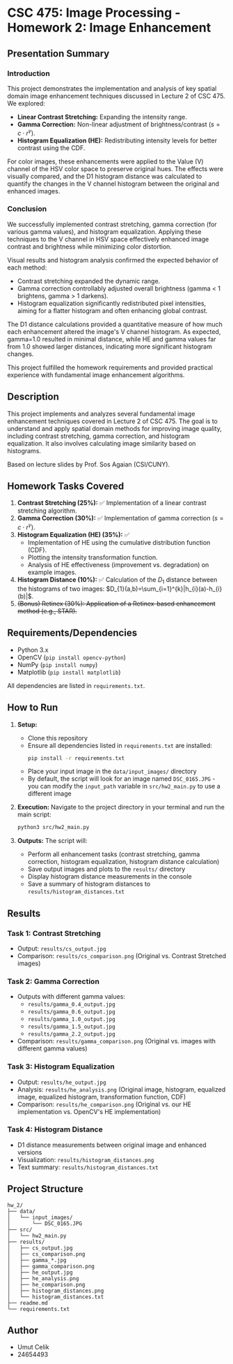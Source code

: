 # CSC 475: Image Processing - Homework 2: Image Enhancement

## Presentation Summary

### Introduction

This project demonstrates the implementation and analysis of key spatial domain image enhancement techniques discussed in Lecture 2 of CSC 475. We explored:

*   **Linear Contrast Stretching:** Expanding the intensity range.
*   **Gamma Correction:** Non-linear adjustment of brightness/contrast ($s=c \cdot r^{\gamma}$).
*   **Histogram Equalization (HE):** Redistributing intensity levels for better contrast using the CDF.

For color images, these enhancements were applied to the Value (V) channel of the HSV color space to preserve original hues. The effects were visually compared, and the D1 histogram distance was calculated to quantify the changes in the V channel histogram between the original and enhanced images.

### Conclusion

We successfully implemented contrast stretching, gamma correction (for various gamma values), and histogram equalization. Applying these techniques to the V channel in HSV space effectively enhanced image contrast and brightness while minimizing color distortion.

Visual results and histogram analysis confirmed the expected behavior of each method:

*   Contrast stretching expanded the dynamic range.
*   Gamma correction controllably adjusted overall brightness (gamma < 1 brightens, gamma > 1 darkens).
*   Histogram equalization significantly redistributed pixel intensities, aiming for a flatter histogram and often enhancing global contrast.

The D1 distance calculations provided a quantitative measure of how much each enhancement altered the image's V channel histogram. As expected, gamma=1.0 resulted in minimal distance, while HE and gamma values far from 1.0 showed larger distances, indicating more significant histogram changes.

This project fulfilled the homework requirements and provided practical experience with fundamental image enhancement algorithms.

## Description

This project implements and analyzes several fundamental image enhancement techniques covered in Lecture 2 of CSC 475. The goal is to understand and apply spatial domain methods for improving image quality, including contrast stretching, gamma correction, and histogram equalization. It also involves calculating image similarity based on histograms.

Based on lecture slides by Prof. Sos Agaian (CSI/CUNY).

## Homework Tasks Covered

1.  **Contrast Stretching (25%):** ✅ Implementation of a linear contrast stretching algorithm.
2.  **Gamma Correction (30%):** ✅ Implementation of gamma correction ($s=c \cdot r^{\gamma}$).
3.  **Histogram Equalization (HE) (35%):** ✅
    * Implementation of HE using the cumulative distribution function (CDF).
    * Plotting the intensity transformation function.
    * Analysis of HE effectiveness (improvement vs. degradation) on example images.
4.  **Histogram Distance (10%):** ✅ Calculation of the $D_1$ distance between the histograms of two images: $D_{1}(a,b)=\sum_{i=1}^{k}|h_{i}(a)-h_{i}(b)|$.
5.  ~~(Bonus) Retinex (30%): Application of a Retinex-based enhancement method (e.g., STAR).~~

## Requirements/Dependencies

* Python 3.x
* OpenCV (`pip install opencv-python`)
* NumPy (`pip install numpy`)
* Matplotlib (`pip install matplotlib`)

All dependencies are listed in `requirements.txt`.

## How to Run

1.  **Setup:**
    * Clone this repository
    * Ensure all dependencies listed in `requirements.txt` are installed:
      ```bash
      pip install -r requirements.txt
      ```
    * Place your input image in the `data/input_images/` directory
    * By default, the script will look for an image named `DSC_0165.JPG` - you can modify the `input_path` variable in `src/hw2_main.py` to use a different image

2.  **Execution:** Navigate to the project directory in your terminal and run the main script:
    ```bash
    python3 src/hw2_main.py
    ```

3.  **Outputs:** The script will:
    * Perform all enhancement tasks (contrast stretching, gamma correction, histogram equalization, histogram distance calculation)
    * Save output images and plots to the `results/` directory
    * Display histogram distance measurements in the console
    * Save a summary of histogram distances to `results/histogram_distances.txt`

## Results

### Task 1: Contrast Stretching
* Output: `results/cs_output.jpg`
* Comparison: `results/cs_comparison.png` (Original vs. Contrast Stretched images)

### Task 2: Gamma Correction
* Outputs with different gamma values: 
  * `results/gamma_0.4_output.jpg`
  * `results/gamma_0.6_output.jpg`
  * `results/gamma_1.0_output.jpg`
  * `results/gamma_1.5_output.jpg`
  * `results/gamma_2.2_output.jpg`
* Comparison: `results/gamma_comparison.png` (Original vs. images with different gamma values)

### Task 3: Histogram Equalization
* Output: `results/he_output.jpg`
* Analysis: `results/he_analysis.png` (Original image, histogram, equalized image, equalized histogram, transformation function, CDF)
* Comparison: `results/he_comparison.png` (Original vs. our HE implementation vs. OpenCV's HE implementation)

### Task 4: Histogram Distance
* D1 distance measurements between original image and enhanced versions
* Visualization: `results/histogram_distances.png`
* Text summary: `results/histogram_distances.txt`

## Project Structure

```
hw_2/
├── data/
│   └── input_images/
│       └── DSC_0165.JPG
├── src/
│   └── hw2_main.py
├── results/
│   ├── cs_output.jpg
│   ├── cs_comparison.png
│   ├── gamma_*.jpg
│   ├── gamma_comparison.png
│   ├── he_output.jpg
│   ├── he_analysis.png
│   ├── he_comparison.png
│   ├── histogram_distances.png
│   └── histogram_distances.txt
├── readme.md
└── requirements.txt
```

## Author

* Umut Celik
* 24654493


